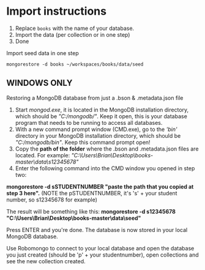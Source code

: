 Import instructions
===========
1. Replace `books` with the name of your database.
1. Import the data (per collection or in one step)
1. Done

Import seed data in one step
```
mongorestore -d books ~/workspaces/books/data/seed
```

## WINDOWS ONLY

Restoring a MongoDB database from just a .bson & .metadata.json file

1. Start _mongod.exe_, it is located in the MongoDB installation directory, which should be _"C:/mongodb/"_. Keep it open, this is your database program that needs to be running to access all databases.
2. With a new command prompt window (CMD.exe), go to the _'bin'_ directory in your MongoDB installation directory, which should be _"C:/mongodb/bin"_. Keep this command prompt open!
3. Copy the __path of the folder__ where the .bson and .metadata.json files are located. For example: _"C:\Users\Brian\Desktop\books-master\data\s12345678"_
4. Enter the following command into the CMD window you opened in step two:

__mongorestore -d sSTUDENTNUMBER "paste the path that you copied at step 3 here".__
(NOTE the pSTUDENTNUMBER, it's 's' + your student number, so s12345678 for example)

The result will be something like this: __mongorestore -d s12345678 "C:\Users\Brian\Desktop\books-master\data\seed"__

Press ENTER and you're done. The database is now stored in your local MongoDB database.

Use Robomongo to connect to your local database and open the database you just created (should be 'p' + your studentnumber), open collections and see the new collection created.

